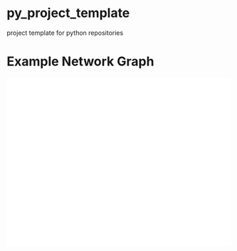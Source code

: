 # py_project_template
project template for python repositories


# Example Network Graph
![header image](https://github.com/ccirelli2/python_visualizations/blob/b64bbfba569652670c18ed3de765e223eab69cd3/examples/ex_network_graph.png)
